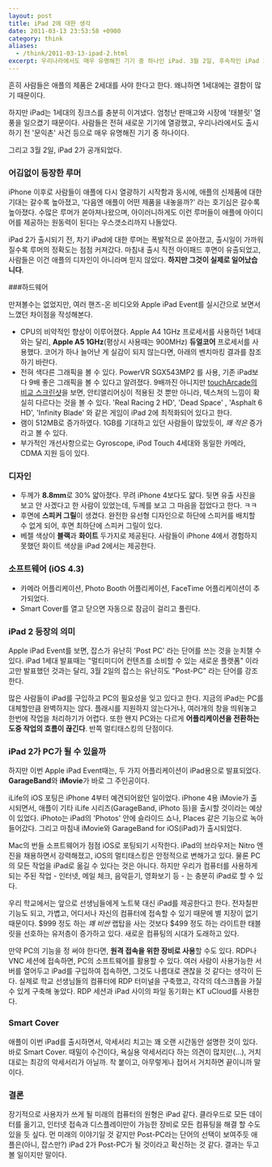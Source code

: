 ```yaml
---
layout: post
title: iPad 2에 대한 생각
date: 2011-03-13 23:53:58 +0900
category: think
aliases:
  - /think/2011-03-13-ipad-2.html
excerpt: 우리나라에서도 매우 유명해진 기기 중 하나인 iPad. 3월 2일, 후속작인 iPad 2가 공개되었다.
---
```


흔히 사람들은 애플의 제품은 2세대를 사야 한다고 한다. 왜냐하면 1세대에는 결함이 많기 때문이다.

하지만 iPad는 1세대의 징크스를 충분히 이겨냈다. 엄청난 판매고와 시장에 '태블릿' 열풍을 일으켰기 때문이다. 사람들은 전혀 새로운 기기에 열광했고, 우리나라에서도 출시하기 전 '문익촌' 사건 등으로 매우 유명해진 기기 중 하나이다.

그리고 3월 2일, iPad 2가 공개되었다.


### 어김없이 등장한 루머

iPhone 이후로 사람들이 애플에 다시 열광하기 시작함과 동시에, 애플의 신제품에 대한 기대는 갈수록 높아졌고, '다음엔 애플이 어떤 제품을 내놓을까?' 라는 호기심은 갈수록 높아졌다. 수많은 루머가 쏟아져나왔으며, 아이러니하게도 이런 루머들이 애플에 아이디어를 제공하는 원동력이 된다는 우스갯소리까지 나돌았다.

iPad 2가 출시되기 전, 차기 iPad에 대한 루머는 폭발적으로 쏟아졌고, 출시일이 가까워질수록 루머의 정확도는 점점 커져갔다. 마침내 출시 직전 아이패드 후면이 유출되었고, 사람들은 이건 애플의 디자인이 아니라며 믿지 않았다. **하지만 그것이 실제로 일어났습니다**.


###하드웨어

만져볼수는 없었지만, 여러 핸즈-온 비디오와 Apple iPad Event를 실시간으로 보면서 느꼈던 차이점을 작성해본다.

- CPU의 비약적인 향상이 이루어졌다. Apple A4 1GHz 프로세서를 사용하던 1세대와는 달리, **Apple A5 1GHz**(평상시 사용때는 900MHz) **듀얼코어** 프로세서를 사용했다. 코어가 하나 늘어난 게 실감이 되지 않는다면, 아래의 벤치마킹 결과를 참조하기 바란다.
- 전혀 색다른 그래픽을 볼 수 있다. PowerVR SGX543MP2 를 사용, 기존 iPad보다 9배 좋은 그래픽을 볼 수 있다고 알려졌다. 9배까진 아니지만 [touchArcade의 비교 스크린샷](http://toucharcade.com/2011/03/11/ipad-2-initial-impressions/)을 보면, 안티앨리어싱이 적용된 것 뿐만 아니라, 텍스쳐의 느낌이 확실히 다르다는 것을 볼 수 있다. 'Real Racing 2 HD', 'Dead Space' , 'Asphalt 6 HD', 'Infinity Blade' 와 같은 게임이 iPad 2에 최적화되어 있다고 한다.
- 램이 512MB로 증가하였다. 1GB를 기대하고 있던 사람들이 많았듯이, _꽤 적은_ 증가라고 볼 수 있다.
- 부가적인 개선사항으로는 Gyroscope, iPod Touch 4세대와 동일한 카메라, CDMA 지원 등이 있다.


### 디자인

- 두께가 **8.8mm**로 30% 얇아졌다. 무려 iPhone 4보다도 얇다. 뒷면 유출 사진을 보고 안 사겠다고 한 사람이 있었는데, 두께를 보고 그 마음을 접었다고 한다. ㅋㅋ
- 후면에 **스피커 그릴**이 생겼다. 완전한 유선형 디자인으로 하단에 스피커를 배치할 수 없게 되어, 후면 최하단에 스피커 그릴이 있다.
- 베젤 색상이 **블랙**과 **화이트** 두가지로 제공된다. 사람들이 iPhone 4에서 경험하지 못했던 화이트 색상을 iPad 2에서는 제공한다.


### 소프트웨어 (iOS 4.3)

- 카메라 어플리케이션, Photo Booth 어플리케이션, FaceTime 어플리케이션이 추가되었다.
- Smart Cover를 열고 닫으면 자동으로 잠금이 걸리고 풀린다.


### iPad 2 등장의 의미

Apple iPad Event를 보면, 잡스가 유난히 'Post PC' 라는 단어를 쓰는 것을 눈치챌 수 있다. iPad 1세대 발표때는 "멀티미디어 컨텐츠를 소비할 수 있는 새로운 플랫폼" 이라고만 발표했던 것과는 달리, 3월 2일의 잡스는 유난히도 "Post-PC" 라는 단어를 강조한다.

많은 사람들이 iPad를 구입하고 PC의 필요성을 잊고 있다고 한다. 지금의 iPad는 PC를 대체할만큼 완벽하지는 않다. 플래시를 지원하지 않는다거나, 여러개의 창을 띄워놓고 한번에 작업을 처리하기가 어렵다. 또한 왠지 PC와는 다르게 **어플리케이션을 전환하는 도중 작업의 흐름이 끊긴다**. 반쪽 멀티태스킹의 단점이다.


###  iPad 2가 PC가 될 수 있을까

하지만 이번 Apple iPad Event때는, 두 가지 어플리케이션이 iPad용으로 발표되었다. **GarageBand**와 **iMovie**가 바로 그 주인공이다.

iLife의 iOS 포팅은 iPhone 4부터 예견되어왔던 일이었다. iPhone 4용 iMovie가 출시되면서, 애플이 기타 iLife 시리즈(GarageBand, iPhoto 등)을 출시할 것이라는 예상이 있었다. iPhoto는 iPad의 'Photos' 안에 슬라이드 쇼나, Places 같은 기능으로 녹아들어갔다. 그리고 마침내 iMovie와 GarageBand for iOS(iPad)가 출시되었다.

Mac의 번들 소프트웨어가 점점 iOS로 포팅되기 시작한다. iPad의 브라우저는 Nitro 엔진을 채용하면서 강력해졌고, iOS의 멀티태스킹은 안정적으로 변해가고 있다. 물론 PC의 모든 작업을 iPad로 옮길 수 있다는 것은 아니다. 하지만 우리가 컴퓨터를 사용하게 되는 주된 작업 - 인터넷, 메일 체크, 음악듣기, 영화보기 등 - 는 충분히 iPad로 할 수 있다.

우리 학교에서는 앞으로 선생님들에게 노트북 대신 iPad를 제공한다고 한다. 전자칠판 기능도 되고, 가볍고, 어디서나 자신의 컴퓨터에 접속할 수 있기 때문에 별 지장이 없기 때문이다. $999 정도 하는 *꽤 비싼* 랩탑을 사는 것보다 $499 정도 하는 라이트한 태블릿을 선호하는 유저층이 증가하고 있다. 새로운 컴퓨팅의 시대가 도래하고 있다.

만약 PC의 기능을 정 써야 한다면, **원격 접속을 위한 장비로 사용**할 수도 있다. RDP나 VNC 세션에 접속하면, PC의 소프트웨어를 활용할 수 있다. 여러 사람이 사용가능한 서버를 열어두고 iPad를 구입하여 접속하면, 그것도 나름대로 괜찮을 것 같다는 생각이 든다. 실제로 학교 선생님들의 컴퓨터에 RDP 터미널을 구축했고, 각각의 데스크톱을 가질 수 있게 구축해 놓았다. RDP 세션과 iPad 사이의 파일 동기화는 KT uCloud를 사용한다.


### Smart Cover

애플이 이번 iPad를 출시하면서, 악세서리 치고는 꽤 오랜 시간동안 설명한 것이 있다. 바로 Smart Cover. 때밀이 수건이다, 욕실용 악세서리다 하는 의견이 많지만(…), 거치대로는 최강의 악세서리가 아닐까. 착 붙이고, 아무렇게나 접어서 거치하면 끝이니까 말이다.


### 결론

장기적으로 사용자가 쓰게 될 미래의 컴퓨터의 원형은 iPad 같다. 클라우드로 모든 데이터를 옮기고, 인터넷 접속과 디스플레이만이 가능한 장비로 모든 컴퓨팅을 해결 할 수도 있을 듯 싶다. 먼 미래의 이야기일 것 같지만 Post-PC라는 단어의 선택이 보여주듯 애플은(아니, 잡스만?) iPad 2가 Post-PC가 될 것이라고 확신하는 것 같다. 결과는 두고 볼 일이지만 말이다.